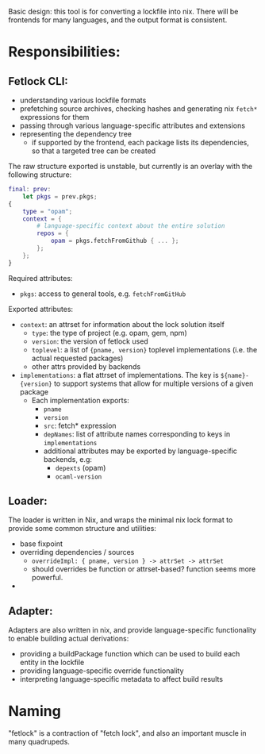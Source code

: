 Basic design: this tool is for converting a lockfile into nix. There will be frontends for many languages, and the output format is consistent.

# Responsibilities:

## Fetlock CLI:

 - understanding various lockfile formats
 - prefetching source archives, checking hashes and generating nix `fetch*` expressions for them
 - passing through various language-specific attributes and extensions
 - representing the dependency tree
   - if supported by the frontend, each package lists its dependencies, so that a targeted tree can be created

The raw structure exported is unstable, but currently is an overlay with the following structure:

```nix
final: prev:
	let pkgs = prev.pkgs;
{
	type = "opam";
	context = {
		# language-specific context about the entire solution
		repos = {
			opam = pkgs.fetchFromGithub { ... };
		};
	};
}
```

Required attributes:
 - `pkgs`: access to general tools, e.g. `fetchFromGitHub`

Exported attributes:
 - `context`: an attrset for information about the lock solution itself
   - `type`: the type of project (e.g. opam, gem, npm)
   - `version`: the version of fetlock used
   - `toplevel`: a list of `{pname, version}` toplevel implementations (i.e. the actual requested packages)
   - other attrs provided by backends
 - `implementations`: a flat attrset of implementations. The key is `${name}-{version}` to support systems that allow for multiple versions of a given package
   - Each implementation exports:
     - `pname`
     - `version`
     - `src`: fetch* expression
     - `depNames`: list of attribute names corresponding to keys in `implementations`
     - additional attributes may be exported by language-specific backends, e.g:
       - `depexts` (opam)
       - `ocaml-version`

## Loader:

The loader is written in Nix, and wraps the minimal nix lock format to provide some common structure and utilities:

 - base fixpoint
 - overriding dependencies / sources
   - `overrideImpl: { pname, version } -> attrSet -> attrSet`
   - should overrides be function or attrset-based? function seems more powerful.
 - 

## Adapter:

Adapters are also written in nix, and provide language-specific functionality to enable building actual derivations:

 - providing a buildPackage function which can be used to build each entity in the lockfile
 - providing language-specific override functionality
 - interpreting language-specific metadata to affect build results

# Naming

"fetlock" is a contraction of "fetch lock", and also an important muscle in many quadrupeds.
